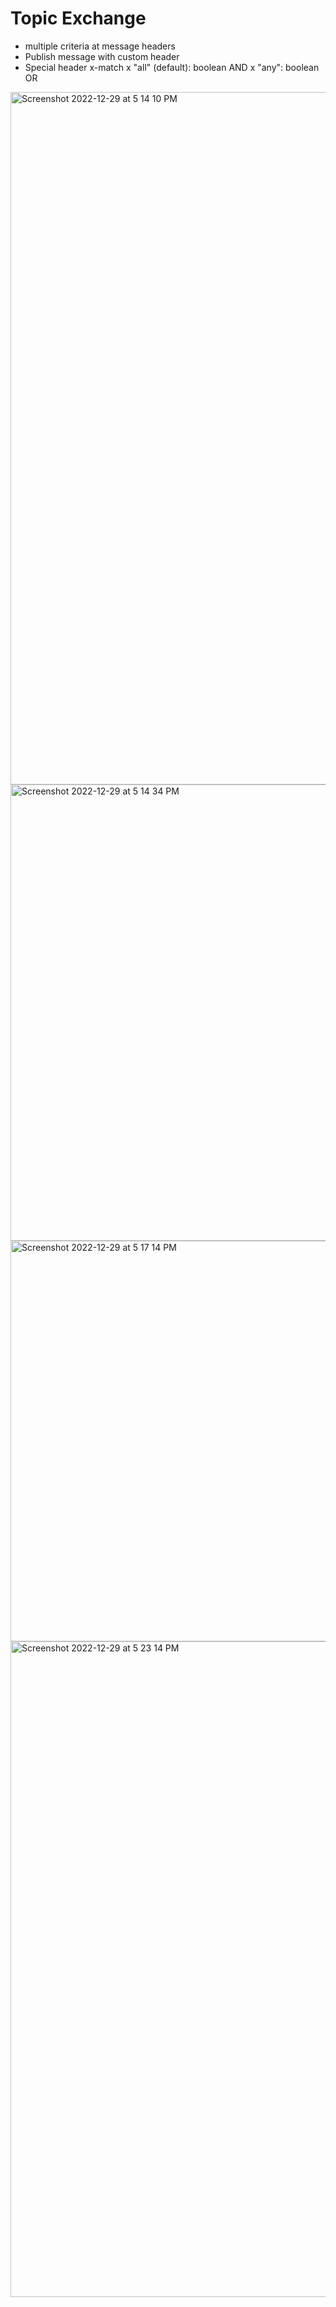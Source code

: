 # Topic Exchange

- multiple criteria at message headers
- Publish message with custom header
- Special header x-match
 x "all" (default): boolean AND
 x "any": boolean OR

<img width="1108" alt="Screenshot 2022-12-29 at 5 14 10 PM" src="https://user-images.githubusercontent.com/54174687/209947626-1eb2a987-b8e9-4fa0-8e6c-73b52d099d91.png">

<img width="730" alt="Screenshot 2022-12-29 at 5 14 34 PM" src="https://user-images.githubusercontent.com/54174687/209947628-4d291474-c1bf-46c3-af05-8c4860ca0b30.png">

<img width="641" alt="Screenshot 2022-12-29 at 5 17 14 PM" src="https://user-images.githubusercontent.com/54174687/209947631-a1cc1abf-51c4-4dc0-be14-5f82562aba2a.png">

<img width="1049" alt="Screenshot 2022-12-29 at 5 23 14 PM" src="https://user-images.githubusercontent.com/54174687/209947635-c8c46e95-5d4e-4944-8717-086ef6ee5bd3.png">
